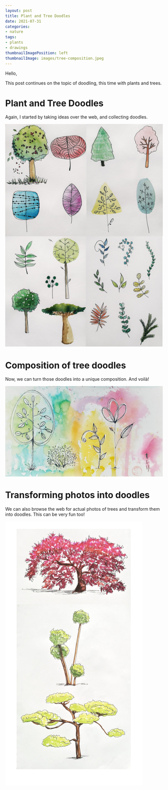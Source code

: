 ```yaml
---
layout: post
title: Plant and Tree Doodles
date: 2021-07-31
categories: 
- nature
tags: 
- plants
- drawings
thumbnailImagePosition: left
thumbnailImage: images/tree-composition.jpeg
---
```


Hello,

This post continues on the topic of doodling, this time with plants and trees.

# Plant and Tree Doodles

Again, I started by taking ideas over the web, and collecting doodles.

![tree-doodle](/images/tree-doodle.png)


# Composition of tree doodles

Now, we can turn those doodles into a unique composition. And voilà! 

![tree-composition](/images/tree-composition.jpeg)

# Transforming photos into doodles

We can also browse the web for actual photos of trees and transform them into doodles.
This can be very fun too!

![tree-doodle-2](/images/tree-doodle2.png)
